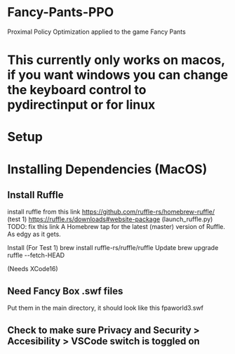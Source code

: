 # Fancy-Pants-PPO
Proximal Policy Optimization applied to the game Fancy Pants

# This currently only works on macos, if you want windows you can change the keyboard control to pydirectinput or for linux <insert name here>

# Setup
# Installing Dependencies (MacOS)
## Install Ruffle
install ruffle from this link
https://github.com/ruffle-rs/homebrew-ruffle/ (test 1)
https://ruffle.rs/downloads#website-package (launch_ruffle.py) TODO: fix this link
A Homebrew tap for the latest (master) version of Ruffle. As edgy as it gets.

Install (For Test 1)
brew install ruffle-rs/ruffle/ruffle
Update
brew upgrade ruffle --fetch-HEAD

(Needs XCode16)

## Need Fancy Box .swf files
Put them in the main directory, it should look like this
fpaworld3.swf

## Check to make sure Privacy and Security > Accesibility > VSCode switch is toggled on

